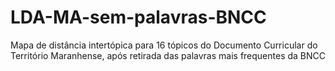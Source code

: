 # LDA-MA-sem-palavras-BNCC
Mapa de distância intertópica para 16 tópicos do Documento Curricular do Território Maranhense, após retirada das palavras mais frequentes da BNCC
